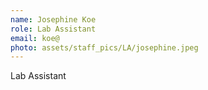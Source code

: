 ```yaml
---
name: Josephine Koe
role: Lab Assistant
email: koe@
photo: assets/staff_pics/LA/josephine.jpeg
---
```


Lab Assistant